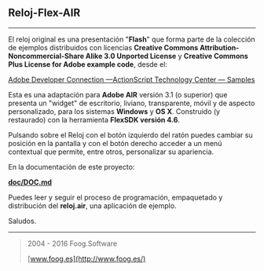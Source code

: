 ## Reloj-Flex-AIR 

***

El reloj original es una presentación "**Flash**" que forma parte de la colección de ejemplos distribuidos con licencias **Creative Commons Attribution-Noncommercial-Share Alike 3.0 Unported License** y **Creative Commons Plus License for Adobe example code**, desde el:

[Adobe Developer Connection —ActionScript Technology Center — Samples](http://www.adobe.com/devnet/actionscript/samples/time_2.html)


Esta es una adaptación para **Adobe AIR** versión 3.1 (o superior) que presenta un "widget" de escritorio, liviano, transparente, móvil y de aspecto personalizado, para los sistemas **Windows** y  **OS X**. Construido (y restaurado) con la herramienta **FlexSDK versión 4.6**.

Pulsando sobre el Reloj con el botón izquierdo del ratón puedes cambiar su posición en la pantalla y con el botón derecho acceder a un menú contextual que permite, entre otros, personalizar su apariencia.

En la documentación de este proyecto:

[**doc/DOC.md**](https://github.com/fooghub/Reloj-Flex-AIR/blob/master/doc/DOC.md)

Puedes leer y seguir el proceso de programación, empaquetado y distribución del **reloj.air**, una aplicación de ejemplo.

Saludos.

****

>2004 - 2016 Foog.Software
>
>[www.foog.es](http://www.foog.es/)
